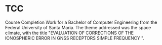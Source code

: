 # TCC
Course Completion Work for a Bachelor of Computer Engineering from the Federal University of Santa Maria. The theme addressed was the space climate, with the title "EVALUATION OF CORRECTIONS OF THE IONOSPHERIC ERROR IN GNSS RECEPTORS SIMPLE FREQUENCY ".
